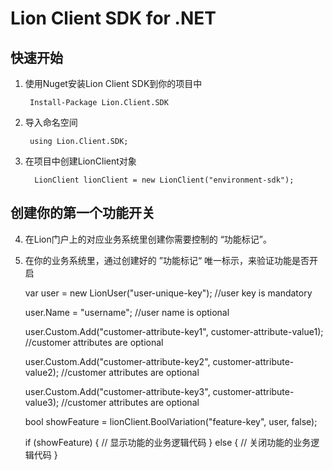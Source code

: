﻿Lion Client SDK for .NET 
===========================



快速开始
-----------

1. 使用Nuget安装Lion Client SDK到你的项目中

        Install-Package Lion.Client.SDK

2. 导入命名空间

        using Lion.Client.SDK;

3. 在项目中创建LionClient对象

         LionClient lionClient = new LionClient("environment-sdk");

创建你的第一个功能开关
-----------------------

4. 在Lion门户上的对应业务系统里创建你需要控制的 “功能标记”。
5. 在你的业务系统里，通过创建好的 ”功能标记“ 唯一标示，来验证功能是否开启

        
	var user = new LionUser("user-unique-key"); //user key is mandatory

    user.Name = "username"; //user name is optional

    user.Custom.Add("customer-attribute-key1", customer-attribute-value1); //customer attributes are optional

    user.Custom.Add("customer-attribute-key2", customer-attribute-value2); //customer attributes are optional

    user.Custom.Add("customer-attribute-key3", customer-attribute-value3); //customer attributes are optional

    bool showFeature = lionClient.BoolVariation("feature-key", user, false);

    if (showFeature) {
    // 显示功能的业务逻辑代码
    }
    else {
    // 关闭功能的业务逻辑代码
    }

